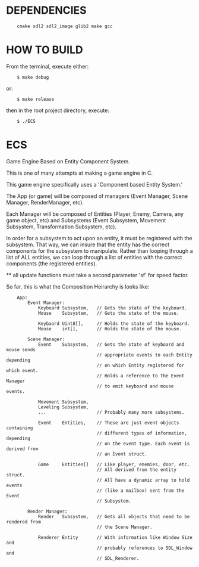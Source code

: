 DEPENDENCIES
===

        cmake sdl2 sdl2_image glib2 make gcc


HOW TO BUILD
===

From the terminal, execute either:

        $ make debug 

or:

        $ make release

then in the root project directory, execute:

        $ ./ECS 




ECS
===

Game Engine Based on Entity Component System.

This is one of many attempts at making a game engine in C.

This game engine specifically uses a 'Component based Entity System.'

The App (or game) will be composed of managers (Event Manager, Scene Manager,
RenderManager, etc).

Each Manager will be composed of Entities (Player, Enemy, Camera,
any game object, etc) and Subsystems (Event Subsystem, Movement Subsystem,
Transformation Subsystem, etc).

In order for a subsystem to act upon an entity, it must be registered with
the subsystem. That way, we can insure that the entity has the correct components
for the subsystem to manipulate. Rather than looping through a list of ALL
entities, we can loop through a list of entities with the correct components
(the registered entities).

** all update functions must take a second parameter 'sf' for speed factor. 

So far, this is what the Composition Heirarchy is looks like:

        App:
            Event Manager:
                Keyboard Subsystem,   // Gets the state of the keyboard.
                Mouse    Subsystem,   // Gets the state of the mouse.
                
                Keybaord Uint8[],     // Holds the state of the keyboard.
                Mouse    int[],       // Holds the state of the mouse.
                                      
            Scene Manager:
                Event    Subsystem,   // Gets the state of keyboard and mouse sends
                                      // appropriate events to each Entity depending 
                                      // on which Entity registered for which event.
                                      // Holds a reference to the Event Manager
                                      // to emit keyboard and mouse events.
                                      
                Movement Subsystem,
                Leveling Subsystem,
                ...                   // Probably many more subsystems.
                
                Event    Entities,    // These are just event objects containing 
                                      // different types of information, depending 
                                      // on the event type. Each event is derived from 
                                      // an Event struct.
                
                Game     Entities[]   // Like player, enemies, door, etc.
                                      // All derived from the entity struct.
                                      // All have a dynamic array to hold events
                                      // (like a mailbox) sent from the Event 
                                      // Subsystem.
                                      
            Render Manager:
                Render   Subsystem,   // Gets all objects that need to be rendered from 
                                      // the Scene Manager.
                                      
                Renderer Entity       // With information like Window Size and
                                      // probably references to SDL_Window and
                                      // SDL_Renderer.
